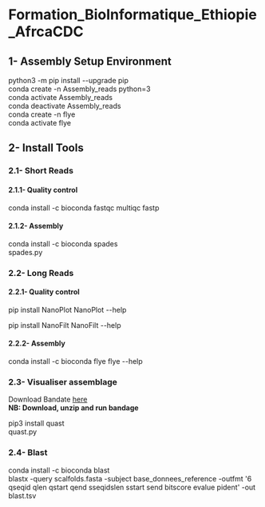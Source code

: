 # Formation_BioInformatique_Ethiopie_AfrcaCDC

<h2>1- Assembly Setup Environment</h2>

python3 -m pip install --upgrade pip</br>
conda create -n Assembly_reads python=3</br>
conda activate Assembly_reads</br>
conda deactivate Assembly_reads</br>
conda create -n flye</br>
conda activate flye</br>

<h2>2- Install Tools</h2> 

<h3>2.1- Short Reads</h3>

<h4>2.1.1- Quality control</h4>

conda install -c bioconda fastqc multiqc fastp

<h4>2.1.2- Assembly</h4>

conda install -c bioconda spades</br>
spades.py</br>

<h3>2.2- Long Reads</h3>

<h4>2.2.1- Quality control</h4>

pip install NanoPlot
NanoPlot --help

pip install NanoFilt
NanoFilt --help

<h4>2.2.2- Assembly</h4>

conda install -c bioconda flye
flye --help

<h3>2.3- Visualiser assemblage</h3>

Download Bandate [here](rrwick.github.io/Bandage)</br> 
<strong>NB: Download, unzip and run bandage</strong>

pip3 install quast</br>
quast.py

<h3>2.4- Blast</h3>
 conda install -c bioconda blast</br>
 blastx -query scalfolds.fasta -subject base_donnees_reference -outfmt '6 qseqid qlen qstart qend sseqidslen sstart send bitscore evalue pident' -out blast.tsv
